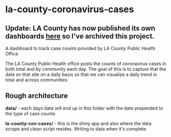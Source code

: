 # la-county-coronavirus-cases

## Update: LA County has now published its own dashboards [here](http://covid19.lacounty.gov/dashboards/) so I've archived this project.

A dashboard to track case counts provided by LA County Public Health Office

The LA County Public Health office posts the counts of coronavirus cases in both total and by community each day. The goal of this is to capture that the data on that site on a daily basis so that we can visualize a daily trend in total and across communities.

## Rough architecture

**data/** - each days data will end up in this folder with the date prepended to the type of case counts

**la-county-cov-cases/** - this is the shiny app and also where the data scrape and clean script resides. Writing to data when it's complete.
